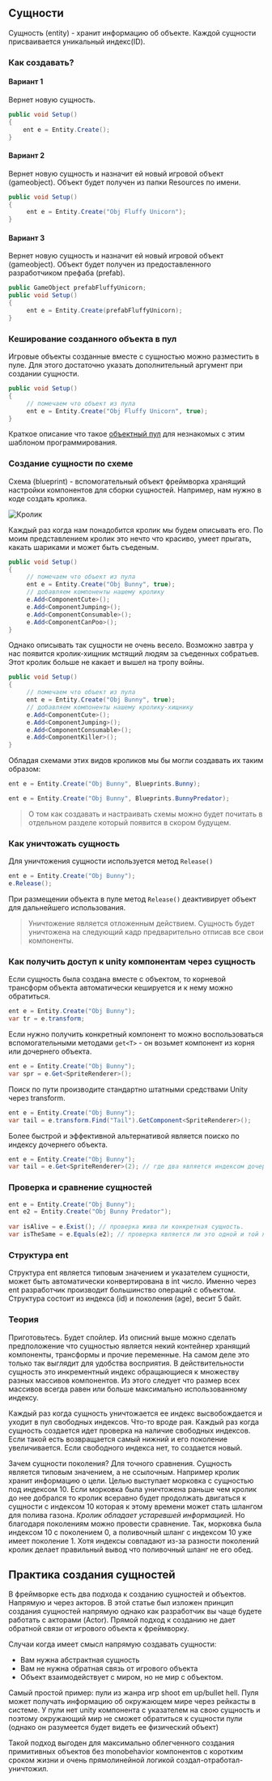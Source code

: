 ## Сущности

Сущность (entity) - хранит информацию об объекте. Каждой сущности присваивается уникальный индекс(ID). 

### Как создавать?

#### Вариант 1
Вернет новую сущность.
```csharp
public void Setup()
{
    ent e = Entity.Create();
}
```
#### Вариант 2
Вернет новую сущность и назначит ей новый игровой объект (gameobject). Объект будет получен из папки Resources по имени.
```csharp
public void Setup()
{    
     ent e = Entity.Create("Obj Fluffy Unicorn");
}
```
#### Вариант 3
Вернет новую сущность и назначит ей новый игровой объект (gameobject). Объект будет получен из предоставленного разработчиком префаба (prefab).
```csharp
public GameObject prefabFluffyUnicorn;
public void Setup()
{    
     ent e = Entity.Create(prefabFluffyUnicorn);
}
```

### Кеширование созданного объекта в пул

Игровые объекты созданные вместе с сущностью можно разместить в пуле. Для этого достаточно указать дополнительный аргумент при создании сущности.
```csharp
public void Setup()
{    
     // помечаем что объект из пула
     ent e = Entity.Create("Obj Fluffy Unicorn", true);
}
```
Краткое описание что такое [объектный пул](https://ru.wikipedia.org/wiki/%D0%9E%D0%B1%D1%8A%D0%B5%D0%BA%D1%82%D0%BD%D1%8B%D0%B9_%D0%BF%D1%83%D0%BB) для незнакомых с этим шаблоном программирования.

### Создание сущности по схеме
Схема (blueprint) - вспомогательный объект фреймворка хранящий настройки компонентов для сборки сущностей.
Например, нам нужно в коде создать кролика.

![Кролик](https://i.gyazo.com/dc5859bf7bffa6954276844ed851afa4.png)

Каждый раз когда нам понадобится кролик мы будем описывать его. По моим представлением кролик это нечто что красиво, умеет прыгать, какать шариками и может быть съеденым. 
```csharp
public void Setup()
{    
     // помечаем что объект из пула
     ent e = Entity.Create("Obj Bunny", true);
     // добавляем компоненты нашему кролику
     e.Add<ComponentCute>();
     e.Add<ComponentJumping>();
     e.Add<ComponentConsumable>();
     e.Add<ComponentCanPoo>();
}
```
Однако описывать так сущности не очень весело. Возможно завтра у нас появится кролик-хищник мстящий людям за съеденных собратьев. Этот кролик больше не какает и вышел на тропу войны.

```csharp
public void Setup()
{    
     // помечаем что объект из пула
     ent e = Entity.Create("Obj Bunny", true);
     // добавляем компоненты нашему кролику-хищнику
     e.Add<ComponentCute>();
     e.Add<ComponentJumping>();
     e.Add<ComponentConsumable>();
     e.Add<ComponentKiller>();
}
```

Обладая схемами этих видов кроликов мы бы могли создавать их таким образом:

```csharp
ent e = Entity.Create("Obj Bunny", Blueprints.Bunny);
```
```csharp
ent e = Entity.Create("Obj Bunny", Blueprints.BunnyPredator);
```

> О том как создавать и настраивать схемы можно будет почитать в отдельном разделе который появится в скором будущем.


### Как уничтожать сущность
Для уничтожения сущности используется метод ```Release()```
```csharp
ent e = Entity.Create("Obj Bunny");
e.Release();
```
При размещении объекта в пуле метод ```Release()``` деактивирует объект для дальнейшего использования.

> Уничтожение является отложенным действием. Сущность будет уничтожена на следующий кадр предварительно отписав все свои компоненты.

### Как получить доступ к unity компонентам через сущность
Если сущность была создана вместе с объектом, то корневой трансформ объекта автоматически кешируется и к нему можно обратиться.
```csharp
ent e = Entity.Create("Obj Bunny");
var tr = e.transform;
```
Если нужно получить конкретный компонент то можно воспользоваться вспомогательными методами ```get<T>``` - он возьмет компонент из корня или дочернего объекта.
```csharp
ent e = Entity.Create("Obj Bunny");
var spr = e.Get<SpriteRenderer>();
```
Поиск по пути производите стандартно штатными средствами Unity через transform.
```csharp
ent e = Entity.Create("Obj Bunny");
var tail = e.transform.Find("Tail").GetComponent<SpriteRenderer>();
```
Более быстрой и эффективной альтернативой является поиско по индексу дочернего объекта. 
```csharp
ent e = Entity.Create("Obj Bunny");
var tail = e.Get<SpriteRenderer>(2); // где два является индексом дочернего объекта в кролике. Допустим, это хвостик.
```

### Проверка и сравнение сущностей

```csharp
ent e = Entity.Create("Obj Bunny");
ent e2 = Entity.Create("Obj Bunny Predator");
			
var isAlive = e.Exist(); // проверка жива ли конкретная сущность.
var isTheSame = e.Equals(e2); // проверка является ли это одной и той же сущностью.
```


### Структура ent
Структура ent является типовым значением и указателем сущности, может быть автоматически конвертирована в int число.  Именно через ent разработчик производит большинство операций с объектом. Структура состоит из индекса (id) и поколения (age), весит 5 байт.


### Теория
Приготовьтесь. Будет спойлер. Из описний выше можно сделать предположение что сущностью является некий контейнер хранящий компоненты, трансформы и прочие переменные. На самом деле это только так выглядит для удобства восприятия. В действительности сущность это инкрементный индекс обращающиеся к множеству разных массивов компонентов. Из этого следует что размер всех массивов всегда равен или больше максимально использованному индексу.

Каждый раз когда сущность уничтожается ее индекс высвобождается и уходит в пул свободных индексов. Что-то вроде рая.
Каждый раз когда сущность создается идет проверка на наличие свободных индексов. Если такой есть возвращается самый нижний и его поколение увеличивается. Если свободного индекса нет, то создается новый.

Зачем сущности поколения? Для точного сравнения. Сущность является типовым значением, а не ссылочным. Например кролик хранит информацию о цели. Целью выступает морковка с сущностью под индексом 10. Если морковка была уничтожена раньше чем кролик до нее добрался то кролик всеравно будет продолжать двигаться к cущности с индексом 10 которая к этому времени может стать шлангом для полива газона. _Кролик обладает устаревшей информацией_. Но благодаря поколениям можно провести сравнение. Так, морковка была индексом 10 с поколением 0, а поливочный шланг с индексом 10 уже имеет поколение 1. Хотя индексы совпадают из-за разности поколений кролик делает правильный вывод что поливочный шланг не его обед.


## Практика создания сущностей
В фреймворке есть два подхода к созданию сущностей и объектов. Напрямую и через акторов. В этой статье был изложен принцип создания сущностей напрямую однако как разработчик вы чаще будете работать с акторами (Actor). Прямой подход к созданию не дает обратной связи от игрового объекта к фреймворку.

Случаи когда имеет смысл напрямую создавать сущности:
- Вам нужна абстрактная сущность
- Вам не нужна обратная связь от игрового объекта
- Объект взаимодействует с миром, но не мир с объектом.

Самый простой пример: пули из жанра игр shoot em up/bullet hell. Пуля может получать информацию об окружающем мире через рейкасты в системе. У пули нет unity компонента с указателем на свою сущность и поэтому окружающий мир не сможет обратиться к сущности пули (однако он разумеется будет видеть ее физический объект) 

Такой подход выгоден для максимально облегченного создания  примитивных объектов без monobehavior компонентов с коротким сроком жизни и очень прямолинейной логикой создал-отработал-уничтожил. 